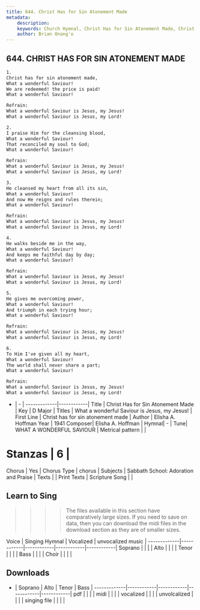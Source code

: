 ```yaml
---
title: 644. Christ Has for Sin Atonement Made
metadata:
    description: 
    keywords: Church Hymnal, Christ Has for Sin Atonement Made, Christ has for sin atonement made, What a wonderful Saviour is Jesus, my Jesus!
    author: Brian Onang'o
---
```



## 644. CHRIST HAS FOR SIN ATONEMENT MADE

```txt
1.
Christ has for sin atonement made, 
What a wonderful Saviour! 
We are redeemed! the price is paid! 
What a wonderful Saviour! 

Refrain:
What a wonderful Saviour is Jesus, my Jesus! 
What a wonderful Saviour is Jesus, my Lord! 

2.
I praise Him for the cleansing blood, 
What a wonderful Saviour! 
That reconciled my soul to God; 
What a wonderful Saviour! 

Refrain:
What a wonderful Saviour is Jesus, my Jesus! 
What a wonderful Saviour is Jesus, my Lord! 

3.
He cleansed my heart from all its sin, 
What a wonderful Saviour! 
And now He reigns and rules therein; 
What a wonderful Saviour! 

Refrain:
What a wonderful Saviour is Jesus, my Jesus! 
What a wonderful Saviour is Jesus, my Lord! 

4.
He walks beside me in the way, 
What a wonderful Saviour! 
And keeps me faithful day by day; 
What a wonderful Saviour! 

Refrain:
What a wonderful Saviour is Jesus, my Jesus! 
What a wonderful Saviour is Jesus, my Lord! 

5.
He gives me overcoming power, 
What a wonderful Saviour! 
And triumph in each trying hour; 
What a wonderful Saviour! 

Refrain:
What a wonderful Saviour is Jesus, my Jesus! 
What a wonderful Saviour is Jesus, my Lord! 

6.
To Him I've given all my heart, 
What a wonderful Saviour! 
The world shall never share a part; 
What a wonderful Saviour!

Refrain:
What a wonderful Saviour is Jesus, my Jesus! 
What a wonderful Saviour is Jesus, my Lord! 

```

- |   -  |
-------------|------------|
Title | Christ Has for Sin Atonement Made |
Key | D Major |
Titles | What a wonderful Saviour is Jesus, my Jesus! |
First Line | Christ has for sin atonement made |
Author | Elisha A. Hoffman
Year | 1941
Composer| Elisha A. Hoffman |
Hymnal|  - |
Tune| WHAT A WONDERFUL SAVIOUR |
Metrical pattern | |
# Stanzas | 6 |
Chorus | Yes |
Chorus Type | chorus |
Subjects | Sabbath School: Adoration and Praise |
Texts |  |
Print Texts | 
Scripture Song |  |
  
## Learn to Sing

>>>> The files available in this section have comparatively large sizes. If you need to save on data, then you can download the midi files in the download section as they are of smaller sizes.

Voice |  Singing Hymnal | Vocalized | unvocalized music |
-------------|------------|------------|------------|------------|
Soprano | | | |
Alto | | | |
Tenor | | | |
Bass | | | |
Choir | | | |

## Downloads

- |  Soprano | Alto | Tenor | Bass |
-------------|------------|------------|------------|------------|
pdf | | | |
midi | | | |
vocalized | | | |
unvolcalized | | | |
singing file | | | |
  